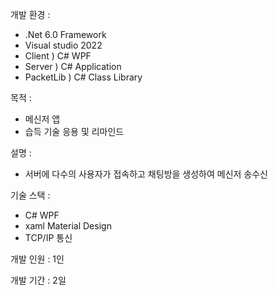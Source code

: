 개발 환경 :
- .Net 6.0 Framework
- Visual studio 2022
- Client ) C# WPF
- Server ) C# Application
- PacketLib ) C# Class Library

목적 :
- 메신저 앱
- 습득 기술 응용 및 리마인드

설명 :
- 서버에 다수의 사용자가 접속하고 채팅방을 생성하여 메신저 송수신

기술 스택 :
- C# WPF
- xaml Material Design
- TCP/IP 통신

개발 인원 : 1인

개발 기간 : 2일
